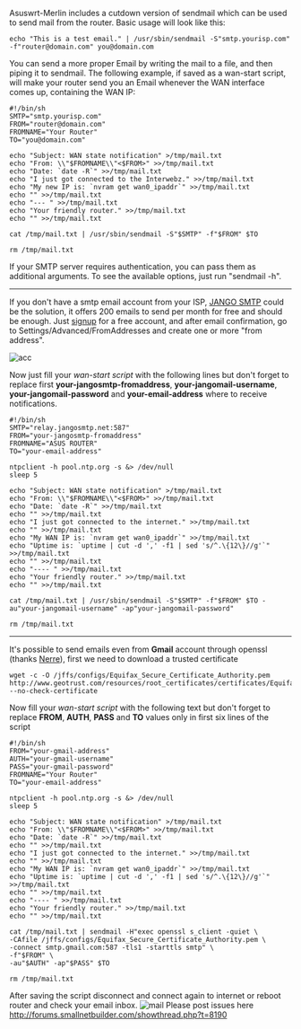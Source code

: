 Asuswrt-Merlin includes a cutdown version of sendmail which can be used to send mail from the router.  Basic usage will look like this:

```
echo "This is a test email." | /usr/sbin/sendmail -S"smtp.yourisp.com" -f"router@domain.com" you@domain.com
```

You can send a more proper Email by writing the mail to a file, and then piping it to sendmail.  The following example, if saved as a wan-start script, will make your router send you an Email whenever the WAN interface comes up, containing the WAN IP:

```
#!/bin/sh
SMTP="smtp.yourisp.com"
FROM="router@domain.com"
FROMNAME="Your Router"
TO="you@domain.com"

echo "Subject: WAN state notification" >/tmp/mail.txt
echo "From: \\"$FROMNAME\\"<$FROM>" >>/tmp/mail.txt
echo "Date: `date -R`" >>/tmp/mail.txt
echo "I just got connected to the Interwebz." >>/tmp/mail.txt
echo "My new IP is: `nvram get wan0_ipaddr`" >>/tmp/mail.txt
echo "" >>/tmp/mail.txt
echo "--- " >>/tmp/mail.txt
echo "Your friendly router." >>/tmp/mail.txt
echo "" ­­>>/tmp/mail.txt

cat /tmp/mail.txt | /usr/sbin/sendmail -S"$SMTP" -f"$FROM" $TO

rm /tmp/mail.txt
```

If your SMTP server requires authentication, you can pass them as additional arguments.  To see the available options, just run "sendmail -h".

***
If you don't have a smtp email account from your ISP, [JANGO SMTP](https://www.jangosmtp.com/) could be the solution, it offers 200 emails to send per month for free and should be enough.
Just [signup](https://www.jangosmtp.com/Free-Account.asp) for a free account, and after email confirmation, go to Settings/Advanced/FromAddresses and create one or more "from address".

![acc](http://i46.tinypic.com/i1iu5w.png)

Now just fill your _wan-start script_ with the following lines but don't forget to replace first **your-jangosmtp-fromaddress**, **your-jangomail-username**, **your-jangomail-password** and **your-email-address** where to receive notifications.
```
#!/bin/sh
SMTP="relay.jangosmtp.net:587"
FROM="your-jangosmtp-fromaddress"
FROMNAME="ASUS ROUTER"
TO="your-email-address"

ntpclient -h pool.ntp.org -s &> /dev/null
sleep 5

echo "Subject: WAN state notification" >/tmp/mail.txt
echo "From: \\"$FROMNAME\\"<$FROM>" >>/tmp/mail.txt
echo "Date: `date -R`" >>/tmp/mail.txt
echo "" >>/tmp/mail.txt
echo "I just got connected to the internet." >>/tmp/mail.txt
echo "" >>/tmp/mail.txt
echo "My WAN IP is: `nvram get wan0_ipaddr`" >>/tmp/mail.txt
echo "Uptime is: `uptime | cut -d ',' -f1 | sed 's/^.\{12\}//g'`" >>/tmp/mail.txt
echo "" >>/tmp/mail.txt
echo "---- " >>/tmp/mail.txt
echo "Your friendly router." >>/tmp/mail.txt
echo "" >>/tmp/mail.txt

cat /tmp/mail.txt | /usr/sbin/sendmail -S"$SMTP" -f"$FROM" $TO -au"your-jangomail-username" -ap"your-jangomail-password"

rm /tmp/mail.txt
```

***

It's possible to send emails even from **Gmail** account through openssl (thanks [Nerre](http://forums.smallnetbuilder.com/member.php?u=15302)), first we need to download a trusted certificate
```
wget -c -O /jffs/configs/Equifax_Secure_Certificate_Authority.pem http://www.geotrust.com/resources/root_certificates/certificates/Equifax_Secure_Certificate_Authority.pem --no-check-certificate
```
Now fill your _wan-start script_ with the following text but don't forget to replace **FROM**, **AUTH**, **PASS** and **TO** values only in first six lines of the script
```
#!/bin/sh
FROM="your-gmail-address"
AUTH="your-gmail-username"
PASS="your-gmail-password"
FROMNAME="Your Router"
TO="your-email-address"

ntpclient -h pool.ntp.org -s &> /dev/null
sleep 5

echo "Subject: WAN state notification" >/tmp/mail.txt
echo "From: \\"$FROMNAME\\"<$FROM>" >>/tmp/mail.txt
echo "Date: `date -R`" >>/tmp/mail.txt
echo "" >>/tmp/mail.txt
echo "I just got connected to the internet." >>/tmp/mail.txt
echo "" >>/tmp/mail.txt
echo "My WAN IP is: `nvram get wan0_ipaddr`" >>/tmp/mail.txt
echo "Uptime is: `uptime | cut -d ',' -f1 | sed 's/^.\{12\}//g'`" >>/tmp/mail.txt
echo "" >>/tmp/mail.txt
echo "---- " >>/tmp/mail.txt
echo "Your friendly router." >>/tmp/mail.txt
echo "" >>/tmp/mail.txt

cat /tmp/mail.txt | sendmail -H"exec openssl s_client -quiet \
-CAfile /jffs/configs/Equifax_Secure_Certificate_Authority.pem \
-connect smtp.gmail.com:587 -tls1 -starttls smtp" \
-f"$FROM" \
-au"$AUTH" -ap"$PASS" $TO 

rm /tmp/mail.txt
```
After saving the script disconnect and connect again to internet or reboot router and check your email inbox.
![mail](http://i47.tinypic.com/10drrs6.png)
Please post issues here http://forums.smallnetbuilder.com/showthread.php?t=8190